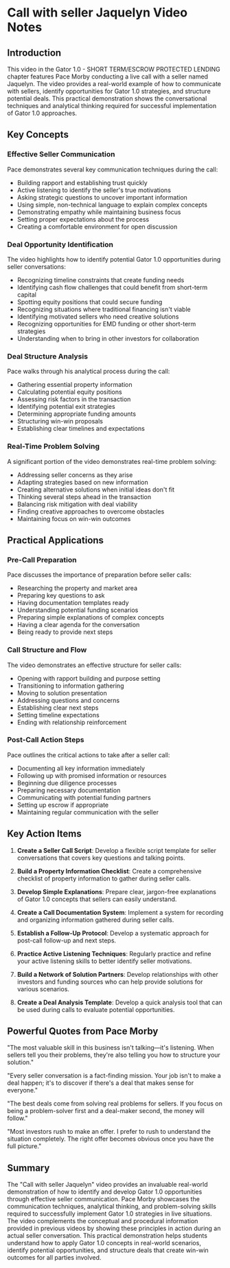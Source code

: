 # Call with seller Jaquelyn Video Notes

## Introduction

This video in the Gator 1.0 - SHORT TERM/ESCROW PROTECTED LENDING chapter features Pace Morby conducting a live call with a seller named Jaquelyn. The video provides a real-world example of how to communicate with sellers, identify opportunities for Gator 1.0 strategies, and structure potential deals. This practical demonstration shows the conversational techniques and analytical thinking required for successful implementation of Gator 1.0 approaches.

## Key Concepts

### Effective Seller Communication

Pace demonstrates several key communication techniques during the call:

- Building rapport and establishing trust quickly
- Active listening to identify the seller's true motivations
- Asking strategic questions to uncover important information
- Using simple, non-technical language to explain complex concepts
- Demonstrating empathy while maintaining business focus
- Setting proper expectations about the process
- Creating a comfortable environment for open discussion

### Deal Opportunity Identification

The video highlights how to identify potential Gator 1.0 opportunities during seller conversations:

- Recognizing timeline constraints that create funding needs
- Identifying cash flow challenges that could benefit from short-term capital
- Spotting equity positions that could secure funding
- Recognizing situations where traditional financing isn't viable
- Identifying motivated sellers who need creative solutions
- Recognizing opportunities for EMD funding or other short-term strategies
- Understanding when to bring in other investors for collaboration

### Deal Structure Analysis

Pace walks through his analytical process during the call:

- Gathering essential property information
- Calculating potential equity positions
- Assessing risk factors in the transaction
- Identifying potential exit strategies
- Determining appropriate funding amounts
- Structuring win-win proposals
- Establishing clear timelines and expectations

### Real-Time Problem Solving

A significant portion of the video demonstrates real-time problem solving:

- Addressing seller concerns as they arise
- Adapting strategies based on new information
- Creating alternative solutions when initial ideas don't fit
- Thinking several steps ahead in the transaction
- Balancing risk mitigation with deal viability
- Finding creative approaches to overcome obstacles
- Maintaining focus on win-win outcomes

## Practical Applications

### Pre-Call Preparation

Pace discusses the importance of preparation before seller calls:

- Researching the property and market area
- Preparing key questions to ask
- Having documentation templates ready
- Understanding potential funding scenarios
- Preparing simple explanations of complex concepts
- Having a clear agenda for the conversation
- Being ready to provide next steps

### Call Structure and Flow

The video demonstrates an effective structure for seller calls:

- Opening with rapport building and purpose setting
- Transitioning to information gathering
- Moving to solution presentation
- Addressing questions and concerns
- Establishing clear next steps
- Setting timeline expectations
- Ending with relationship reinforcement

### Post-Call Action Steps

Pace outlines the critical actions to take after a seller call:

- Documenting all key information immediately
- Following up with promised information or resources
- Beginning due diligence processes
- Preparing necessary documentation
- Communicating with potential funding partners
- Setting up escrow if appropriate
- Maintaining regular communication with the seller

## Key Action Items

1. **Create a Seller Call Script**: Develop a flexible script template for seller conversations that covers key questions and talking points.

2. **Build a Property Information Checklist**: Create a comprehensive checklist of property information to gather during seller calls.

3. **Develop Simple Explanations**: Prepare clear, jargon-free explanations of Gator 1.0 concepts that sellers can easily understand.

4. **Create a Call Documentation System**: Implement a system for recording and organizing information gathered during seller calls.

5. **Establish a Follow-Up Protocol**: Develop a systematic approach for post-call follow-up and next steps.

6. **Practice Active Listening Techniques**: Regularly practice and refine your active listening skills to better identify seller motivations.

7. **Build a Network of Solution Partners**: Develop relationships with other investors and funding sources who can help provide solutions for various scenarios.

8. **Create a Deal Analysis Template**: Develop a quick analysis tool that can be used during calls to evaluate potential opportunities.

## Powerful Quotes from Pace Morby

"The most valuable skill in this business isn't talking—it's listening. When sellers tell you their problems, they're also telling you how to structure your solution."

"Every seller conversation is a fact-finding mission. Your job isn't to make a deal happen; it's to discover if there's a deal that makes sense for everyone."

"The best deals come from solving real problems for sellers. If you focus on being a problem-solver first and a deal-maker second, the money will follow."

"Most investors rush to make an offer. I prefer to rush to understand the situation completely. The right offer becomes obvious once you have the full picture."

## Summary

The "Call with seller Jaquelyn" video provides an invaluable real-world demonstration of how to identify and develop Gator 1.0 opportunities through effective seller communication. Pace Morby showcases the communication techniques, analytical thinking, and problem-solving skills required to successfully implement Gator 1.0 strategies in live situations. The video complements the conceptual and procedural information provided in previous videos by showing these principles in action during an actual seller conversation. This practical demonstration helps students understand how to apply Gator 1.0 concepts in real-world scenarios, identify potential opportunities, and structure deals that create win-win outcomes for all parties involved.
